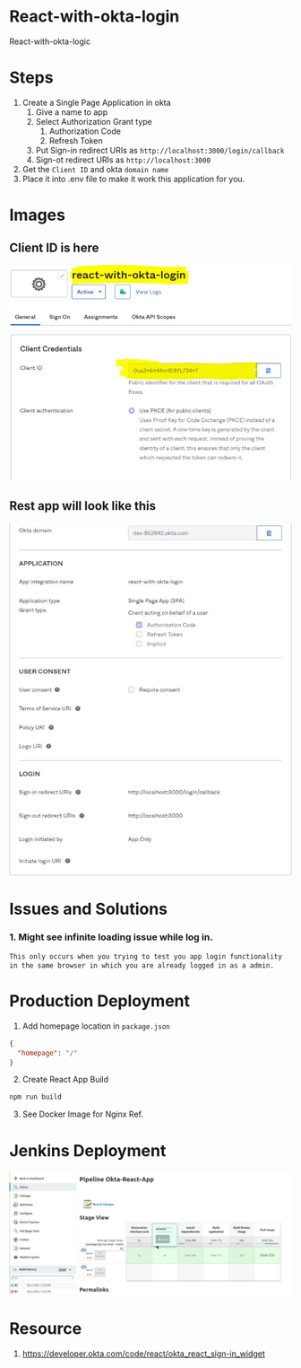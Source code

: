 # React-with-okta-login

React-with-okta-logic

# Steps

1. Create a Single Page Application in okta
   1. Give a name to app
   2. Select Authorization Grant type
      1. Authorization Code
      2. Refresh Token
   3. Put Sign-in redirect URIs as `http://localhost:3000/login/callback`
   4. Sign-ot redirect URIs as `http://localhost:3000`
2. Get the `Client ID` and okta `domain name`
3. Place it into .env file to make it work this application for you.

# Images

## Client ID is here

![image2](./images/image2.JPG)

## Rest app will look like this

![image1](./images/image1.jpg)

# Issues and Solutions

### 1. Might see infinite loading issue while log in.

    This only occurs when you trying to test you app login functionality in the same browser in which you are already logged in as a admin.

# Production Deployment

1. Add homepage location in `package.json`

```json
{
  "homepage": "/"
}
```

2. Create React App Build

```bash
npm run build
```

3. See Docker Image for Nginx Ref.

# Jenkins Deployment
![image4](./images/image3.png)

# Resource

1. https://developer.okta.com/code/react/okta_react_sign-in_widget
